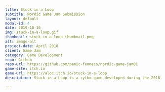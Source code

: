 ```yaml
---
title: Stuck in a Loop
subtitle: Nordic Game Jam Submission
layout: default
modal-id: 4
date: 2019-10-16
img: stuck-in-a-loop.gif
thumbnail: stuck-in-a-loop-thumbnail.png
alt: image-alt
project-date: April 2018
client: Game Jam
category: Game Development
repo: Github
repo-url: https://github.com/panic-fennecs/nordic-game-jam01
game-site: itch.io
game-url: https://aloc.itch.io/stuck-in-a-loop
description: Stuck in a Loop is a rythm game developed during the 2018 Nordic Game Jam. The aim of the game is to live through two independent day sequences together with a friend or a stranger in order to meet and dance at a party. The better the processes during the day, the more successful the meeting at the party will be, until you finally make the bond of friendship.

---
```

